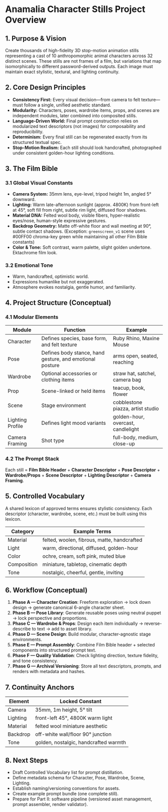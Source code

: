 # Anamalia Character Stills Project Overview

## 1. Purpose & Vision
Create thousands of high-fidelity 3D stop-motion animation stills representing a cast of 10 anthropomorphic animal characters across 32 distinct scenes. These stills are not frames of a film, but variations that map isomorphically to different password-derived outputs. Each image must maintain exact stylistic, textural, and lighting continuity.

## 2. Core Design Principles
- **Consistency First:** Every visual decision—from camera to felt texture—must follow a single, unified aesthetic standard.
- **Modularity:** Characters, poses, wardrobe items, props, and scenes are independent modules, later combined into composited stills.
- **Language-Driven World:** Final prompt construction relies on modularized text descriptors (not images) for composability and reproducibility.
- **Determinism:** Every final still can be regenerated exactly from its structured textual spec.
- **Stop-Motion Realism:** Each still should look handcrafted, photographed under consistent golden-hour lighting conditions.

## 3. The Film Bible
### 3.1 Global Visual Constants
- **Camera System:** 35mm lens, eye-level, tripod height 1m, angled 5° downward.
- **Lighting:** Warm late-afternoon sunlight (approx. 4800K) from front-left at 45°, soft fill from right, subtle rim light, diffused floor shadows.
- **Material DNA:** Felted wool body, visible fibers, hyper-realistic eyes/nose, human-style expressive gestures.
- **Backdrop Geometry:** Matte off-white floor and wall meeting at 90°, subtle contact shadows. (Exception: `greenscreen_v1` scene uses #00FF00 chroma-key green while maintaining all other Film Bible constants)
- **Color & Tone:** Soft contrast, warm palette, slight golden undertone. Ektachrome film look.

### 3.2 Emotional Tone
- Warm, handcrafted, optimistic world.
- Expressions humanlike but not exaggerated.
- Atmosphere evokes nostalgia, gentle humor, and familiarity.

## 4. Project Structure (Conceptual)
### 4.1 Modular Elements
| Module | Function | Example |
|--------|-----------|----------|
| Character | Defines species, base form, and felt texture | Ruby Rhino, Maxine Mouse |
| Pose | Defines body stance, hand gesture, and emotional posture | arms open, seated, reaching |
| Wardrobe | Optional accessories or clothing items | straw hat, satchel, camera bag |
| Prop | Scene-linked or held items | teacup, book, flower |
| Scene | Stage environment | cobblestone piazza, artist studio |
| Lighting Profile | Defines light mood variants | golden-hour, overcast, candlelight |
| Camera Framing | Shot type | full-body, medium, close-up |

### 4.2 The Prompt Stack
Each still = **Film Bible Header** + **Character Descriptor** + **Pose Descriptor** + **Wardrobe/Props** + **Scene Descriptor** + **Lighting Descriptor** + **Camera Framing**.

## 5. Controlled Vocabulary
A shared lexicon of approved terms ensures stylistic consistency. Each descriptor (character, wardrobe, scene, etc.) must be built using this lexicon.

| Category | Example Terms |
|-----------|----------------|
| Material | felted, woolen, fibrous, matte, handcrafted |
| Light | warm, directional, diffused, golden-hour |
| Color | ochre, cream, soft pink, muted blue |
| Composition | miniature, tabletop, cinematic depth |
| Tone | nostalgic, cheerful, gentle, inviting |

## 6. Workflow (Conceptual)
1. **Phase A — Character Creation**: Freeform exploration → lock down design → generate canonical 6-angle character sheet.
2. **Phase B — Pose Library**: Generate reusable poses using neutral puppet → lock perspective and proportions.
3. **Phase C — Wardrobe & Props**: Design each item individually → reverse-describe to text → add to asset library.
4. **Phase D — Scene Design**: Build modular, character-agnostic stage environments.
5. **Phase E — Prompt Assembly**: Combine Film Bible header + selected components into structured prompt text.
6. **Phase F — Quality Validation**: Check lighting direction, texture fidelity, and tone consistency.
7. **Phase G — Archival Versioning**: Store all text descriptors, prompts, and renders with metadata and hashes.

## 7. Continuity Anchors
| Element | Locked Constant |
|----------|-----------------|
| Camera | 35mm, 1m height, 5° tilt |
| Lighting | front-left 45°, 4800K warm light |
| Material | felted wool miniature aesthetic |
| Backdrop | off-white wall/floor 90° junction |
| Tone | golden, nostalgic, handcrafted warmth |

## 8. Next Steps
- Draft Controlled Vocabulary list for prompt distillation.
- Define metadata schema for Character, Pose, Wardrobe, Scene, Lighting.
- Establish naming/versioning conventions for assets.
- Create example prompt bundle (one complete still).
- Prepare for Part II: software pipeline (versioned asset management, prompt assembler, render validator).

